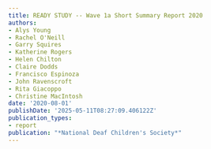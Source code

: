 ```yaml
---
title: READY STUDY -- Wave 1a Short Summary Report 2020
authors:
- Alys Young
- Rachel O'Neill
- Garry Squires
- Katherine Rogers
- Helen Chilton
- Claire Dodds
- Francisco Espinoza
- John Ravenscroft
- Rita Giacoppo
- Christine MacIntosh
date: '2020-08-01'
publishDate: '2025-05-11T08:27:09.406122Z'
publication_types:
- report
publication: "*National Deaf Children's Society*"
---
```


